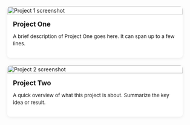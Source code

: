 <style>
.project-grid {
  display: grid;
  grid-template-columns: repeat(auto-fit, minmax(300px, 1fr)); /* 2 columns */
  gap: 20px; /* <-- Gutter: adjust this */
  max-width: 1000px; /* <-- Container width: adjust as needed */
  margin: 0 auto;
  padding: 20px;
}

.project-card {
  background: #ffffff;
  box-shadow: 0 2px 8px rgba(0, 0, 0, 0.08); /* Subtle shadow */
  border-radius: 8px;
  overflow: hidden;
  text-decoration: none;
  color: inherit;
  transition: transform 0.2s ease, box-shadow 0.2s ease;
  display: flex;
  flex-direction: column;
}

.project-card:hover {
  transform: scale(1.02);
  box-shadow: 0 4px 16px rgba(0, 0, 0, 0.15);
}

.project-image {
  width: 100%;
  height: auto;
  object-fit: cover;
}

.project-content {
  padding: 15px;
}

.project-title {
  font-size: 1.25em;
  font-weight: bold;
  margin: 0 0 10px;
}

.project-description {
  font-size: 0.95em;
  line-height: 1.4;
}
</style>

<div class="project-grid">
  <a href="project1.html" class="project-card">
    <img src="project1.png" alt="Project 1 screenshot" class="project-image">
    <div class="project-content">
      <h3 class="project-title">Project One</h3>
      <p class="project-description">A brief description of Project One goes here. It can span up to a few lines.</p>
    </div>
  </a>

  <a href="project2.html" class="project-card">
    <img src="project2.png" alt="Project 2 screenshot" class="project-image">
    <div class="project-content">
      <h3 class="project-title">Project Two</h3>
      <p class="project-description">A quick overview of what this project is about. Summarize the key idea or result.</p>
    </div>
  </a>

  <!-- Add more cards below as needed -->
</div>
